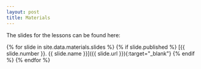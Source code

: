 ```yaml
---
layout: post
title: Materials
---
```


The slides for the lessons can be found here:  

{% for slide in site.data.materials.slides %}
{% if slide.published %}
   [{{ slide.number }}. {{ slide.name }}]({{ slide.url }}){:target="_blank"}
{% endif %}
{% endfor %}
